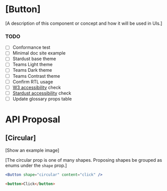 <!-----------------------------------------------------------------------------

  HEADS UP!

  1. Text in [brackets] is for example only. Replace it with your information.

  2. This template includes only one prop as an example (circular). If your
     PR requires more, list them separately in similar fashion. 

------------------------------------------------------------------------------>
# [Button]

[A description of this component or concept and how it will be used in UIs.]

### TODO

- [ ] Conformance test
- [ ] Minimal doc site example
- [ ] Stardust base theme
- [ ] Teams Light theme
- [ ] Teams Dark theme
- [ ] Teams Contrast theme
- [ ] Confirm RTL usage
- [ ] [W3 accessibility](https://www.w3.org/standards/webdesign/accessibility) check
- [ ] [Stardust accessibility](https://github.com/stardust-ui/accessibility) check
- [ ] Update glossary props table

# API Proposal

## [Circular]

[Show an example image]

[The circular prop is one of many shapes.  Proposing shapes be grouped as enums under the `shape` prop.] 

```jsx
<Button shape="circular" content="click" />
```

```html
<button>Click</button>
```
